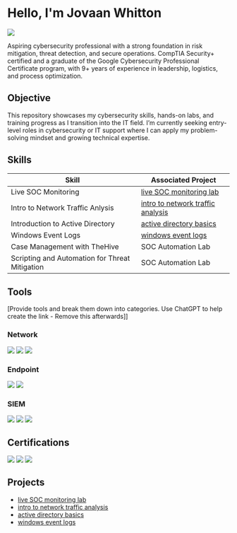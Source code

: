 # Hello, I'm Jovaan Whitton
<a href="https://linkedin.com/in/jovaan-whitton-profile"><img src="https://img.shields.io/badge/-LinkedIn-0072b1?&style=for-the-badge&logo=linkedin&logoColor=white" /></a>

Aspiring cybersecurity professional with a strong foundation in risk mitigation, threat detection, and secure operations. CompTIA Security+ certified and a graduate of the Google Cybersecurity Professional Certificate program, with 9+ years of experience in leadership, logistics, and process optimization.
## Objective

This repository showcases my cybersecurity skills, hands-on labs, and training progress as I transition into the IT field. I’m currently seeking entry-level roles in cybersecurity or IT support where I can apply my problem-solving mindset and growing technical expertise.

## Skills

| Skill                                         | Associated Project         |
|-----------------------------------------------|----------------------------|
| Live SOC Monitoring         | <a href="https://github.com/Jovaan-Whitton/live-soc-monitoring-letsdefend">live SOC monitoring lab</a>|
| Intro to Network Traffic Anlysis | <a href="https://github.com/Jovaan-Whitton/intro-to-network-traffic-analysis-htb">intro to network traffic analysis</a>|
| Introduction to Active Directory      | <a href="https://github.com/Jovaan-Whitton/active-directory-basics-htb">active directory basics</a>|
| Windows Event Logs      | <a href="https://github.com/Jovaan-Whitton/windows-event-logs-htb">windows event logs</a>|
| Case Management with TheHive                  | SOC Automation Lab|
| Scripting and Automation for Threat Mitigation | SOC Automation Lab|

## Tools
[Provide tools and break them down into categories. Use ChatGPT to help create the link - Remove this afterwards]]

### Network
<div>
    <img src="https://img.shields.io/badge/-Wireshark-1679A7?&style=for-the-badge&logo=Wireshark&logoColor=white" />
    <img src="https://img.shields.io/badge/-Suricata-EF3B2D?&style=for-the-badge&logo=Suricata&logoColor=white" />
    <img src="https://img.shields.io/badge/-Zeek-777BB4?&style=for-the-badge&logo=Zeek&logoColor=white" />
</div>

### Endpoint
<div>
    <img src="https://img.shields.io/badge/-Microsoft_Defender_for_Endpoint-00A4EF?&style=for-the-badge&logo=Microsoft&logoColor=white" />
    <img src="https://img.shields.io/badge/-Velociraptor-4B275F?&style=for-the-badge&logo=Velociraptor&logoColor=white" />
</div>

### SIEM
<div>
    <img src="https://img.shields.io/badge/-Microsoft_Sentinel-0078D4?&style=for-the-badge&logo=Microsoft&logoColor=white" />
    <img src="https://img.shields.io/badge/-Splunk-000000?&style=for-the-badge&logo=Splunk&logoColor=white" />
    <img src="https://img.shields.io/badge/-Elastic-005571?&style=for-the-badge&logo=Elastic&logoColor=white" />
</div>

## Certifications
<div>
<img src="https://img.shields.io/badge/-Security%2B-FF0000?&style=for-the-badge&logo=CompTIA&logoColor=white" />
<img src="https://img.shields.io/badge/-Google%20Cybersecurity%20Certificate-4285F4?&style=for-the-badge&logo=Google&logoColor=white" />
<img src="https://img.shields.io/badge/Google%20IT%20Support%20Certificate-4285F4?style=for-the-badge&logo=google&logoColor=white" />
</div>

## Projects
- <a href="https://github.com/Jovaan-Whitton/live-soc-monitoring-letsdefend">live SOC monitoring lab</a>
- <a href="https://github.com/Jovaan-Whitton/intro-to-network-traffic-analysis-htb">intro to network traffic analysis</a>
- <a href="https://github.com/Jovaan-Whitton/active-directory-basics-htb">active directory basics</a>
- <a href="https://github.com/Jovaan-Whitton/windows-event-logs-htb">windows event logs</a>

